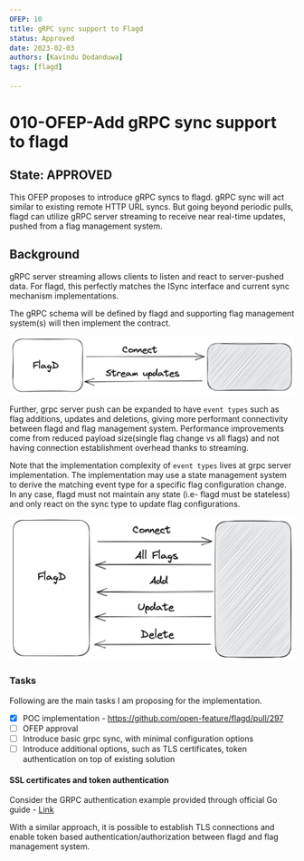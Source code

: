 ```yaml
---
OFEP: 10
title: gRPC sync support to Flagd
status: Approved
date: 2023-02-03
authors: [Kavindu Dodanduwa]
tags: [flagd]

---
```

# 010-OFEP-Add gRPC sync support to flagd

## State: APPROVED

This OFEP proposes to introduce gRPC syncs to flagd. gRPC sync will act similar to existing remote HTTP URL syncs. But
going beyond periodic pulls, flagd can utilize gRPC server streaming to receive near real-time updates, pushed from a
flag management system.

## Background

gRPC server streaming allows clients to listen and react to server-pushed data. For flagd, this perfectly matches the
ISync interface and current sync mechanism implementations.

The gRPC schema will be defined by flagd and supporting flag management system(s) will then implement the contract.

<!-- <img src="images/ofep-fd-grpc-1.png" width="300"> -->
![unlabelled_image](images/ofep-fd-grpc-1.png "unlabelled_image")

Further, grpc server push can be expanded to have `event types` such as flag additions, updates and deletions, giving more
performant connectivity between flagd and flag management system. Performance improvements come from reduced payload
size(single flag change vs all flags) and not having connection establishment overhead thanks to streaming.

Note that the implementation complexity of `event types` lives at grpc server implementation. The implementation may use
a state management system to derive the matching event type for a specific flag configuration change. In any case,
flagd must not maintain any state (i.e- flagd must be stateless) and only react on the sync type to update flag 
configurations.

<!-- <img src="images/ofep-fd-grpc-2.png" width="300"> -->
![unlabelled_image](images/ofep-fd-grpc-2.png "unlabelled_image")

### Tasks

Following are the main tasks I am proposing for the implementation.

- [x] POC implementation - https://github.com/open-feature/flagd/pull/297 
- [ ] OFEP approval
- [ ] Introduce basic grpc sync, with minimal configuration options
- [ ] Introduce additional options, such as TLS certificates, token authentication on top of existing solution

#### SSL certificates and token authentication

Consider the GRPC authentication example provided through official Go guide - [Link](https://github.com/grpc/grpc-go/tree/master/examples/features/authentication)

With a similar approach, it is possible to establish TLS connections and enable token based authentication/authorization
between flagd and flag management system.
